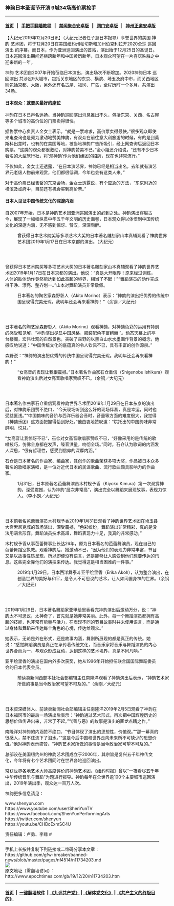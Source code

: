 ### 神韵日本圣诞节开演 9城34场高价票抢手
------------------------

#### [首页](https://github.com/gfw-breaker/banned-news/blob/master/README.md) &nbsp;&nbsp;|&nbsp;&nbsp; [手把手翻墙教程](https://github.com/gfw-breaker/guides/wiki) &nbsp;&nbsp;|&nbsp;&nbsp; [禁闻聚合安卓版](https://github.com/gfw-breaker/bn-android) &nbsp;&nbsp;|&nbsp;&nbsp; [网门安卓版](https://github.com/oGate2/oGate) &nbsp;&nbsp;|&nbsp;&nbsp; [神州正道安卓版](https://github.com/SzzdOgate/update) 



<div><p>
 【大纪元2019年12月20日讯】（大纪元记者任子慧日本报导）享誉世界的美国
 <ok href="http://www.epochtimes.com/gb/tag/%E7%A5%9E%E9%9F%B5.html">
  神韵
 </ok>
 艺术团，将于12月20日在美国纽约州帕切斯和加州伯克利拉开2020全球
 <ok href="http://www.epochtimes.com/gb/tag/%E5%B7%A1%E5%9B%9E%E6%BC%94%E5%87%BA.html">
  巡回演出
 </ok>
 的序幕。而日本，作为亚洲巡回演出的首站，演出始于12月25日的圣诞日。日本巡回演出期间还横跨新年和中国黄历新年，日本观众可望在一片喜庆殊胜之中迎来新的一年。
</p>
<p>
 <ok href="http://www.epochtimes.com/gb/tag/%E7%A5%9E%E9%9F%B5.html">
  神韵
 </ok>
 艺术团自2007年开始莅临日本演出，演出场次不断增加。2020神韵日本
 <ok href="http://www.epochtimes.com/gb/tag/%E5%B7%A1%E5%9B%9E%E6%BC%94%E5%87%BA.html">
  巡回演出
 </ok>
 共涉足9大城市，包括关东地区的东京、横滨、埼玉及府中市，而关西地区则包括京都、大阪，另外还有名古屋、福冈、广岛，全程历时一个多月，共演出34场。
</p>
<h4>
 <strong>
  日本观众：就要买最好的座位
 </strong>
</h4>
<p>
 神韵在日本已声名远扬。当神韵巡回演出消息推出不久，包括东京、关西、名古屋等多个城市的高价位的门票卖得很快。
</p>
<p>
 据售票中心负责人金女士表示，“就是一票难求，高价票卖得最快。”很多观众即使来电查询也是颇为激动地赞美神韵，有观众在前往意大利旅游的时候，有的是到莫斯科出差时，也有的在美国等地，被当地神韵广告所吸引，经上网查询后返回日本购票。“这类的观众都很激动，对神韵赞美不已。”金小姐还介绍说，“还有不少日本著名的大型旅行社，将‘观神韵’作为他们组团的招牌，现在也非常流行。”
</p>
<p>
 不仅如此，金女士还透露，“在日本演艺界，神韵已经是相当出名，去年就有演艺界元老级人物前来观赏，他们都很低调，今年也会有这类人来。”
</p>
<p>
 对于高价票已经售罄的东京会场，金女士透露说，有个应急的方法，“东京附近的横滨及或府中，目前还有机会买到高价票。”
</p>
<h4>
 <strong>
  日本人见证中国传统文化的深邃内涵
 </strong>
</h4>
<p>
 自2007年开始，日本是神韵艺术团亚洲巡回演出的必到之处。神韵演出穿越古今，展现了一幅幅纵贯中华五千年文明的历史画卷，日本观众得以体悟到中国传统文化的深邃内涵，无不感到惊讶、赞叹，深深陶醉。
</p>
<figure class="wp-caption aligncenter" style="width: 500px">
 <img alt="" class="" src="http://i.epochtimes.com/assets/uploads/2019/01/190117053954100615-600x400.jpg"/>
 <br/><figcaption class="wp-caption-text">
  曾获得日本艺术院奖等多项艺术大奖的日本著名雕刻家山本真辅观看了神韵世界艺术团2019年1月17日在日本京都的演出。（大纪元）
 </figcaption><br/>
</figure><br/>
<p>
 曾获得日本艺术院奖等多项艺术大奖的日本著名雕刻家山本真辅观看了神韵世界艺术团2019年1月17日在日本京都的演出。他说：“真是大开眼界！原来经过训练，人体的肢体动作竟然能达到如此高超的境界，相当了不起！”“舞蹈演员的动作完成得干净、漂亮、整齐划一。”山本对舞蹈演员非常敬佩。
</p>
<figure class="wp-caption aligncenter" id="attachment_10980649" style="width: 501px">
 <ok href="http://i.epochtimes.com/assets/uploads/2019/01/190116102737100615.jpg">
  <img alt="" class="wp-image-10980649" src="http://i.epochtimes.com/assets/uploads/2019/01/190116102737100615-600x389.jpg"/>
 </ok>
 <br/><figcaption class="wp-caption-text">
  日本著名的陶艺家森野彰人（Akito Morino）表示：“神韵的演出把优秀的传统中国呈现得完美无瑕。我明年还会再来看神韵！”（余钢／大纪元）
 </figcaption><br/>
</figure><br/>
<p>
 日本著名的陶艺家森野彰人（Akito Morino）观看神韵，对神韵色彩的运用有特别的感受和见解，“神韵演出尽显中国风格，服装配色丰富绚丽 ”。动态天幕上的亭台楼阁，宏伟壮观的自然景色，突破了森野的以黑白山水水墨画作背景的概念，他感叹地说道：“中国传统文化的底蕴真的令人钦佩不已，具有丰富的创作源泉。”
</p>
<p>
 森野说：“神韵的演出把优秀的传统中国呈现得完美无瑕。我明年还会再来看神韵！”
</p>
<figure class="wp-caption aligncenter" style="width: 501px">
 <img alt="" class="" src="http://i.epochtimes.com/assets/uploads/2019/01/190129034306100615.jpg"/>
 <br/><figcaption class="wp-caption-text">
  “女高音的表现让我很震撼。”日本著名作曲家石仓重信（Shigenobu Ishikura）观看神韵演出后对女高音歌唱家赞叹不已。（余钢／大纪元）
 </figcaption><br/>
</figure><br/>
<p>
 日本著名作曲家石仓重信观看神韵世界艺术团2019年1月29日在日本东京的演出后，对神韵乐团赞不绝口，“今天现场听到这么好的现场伴奏，真是幸运，同时也受益匪浅。”“中国韵味的音阶与西洋乐器合音时，音量等方面的难度很大，我觉得（神韵乐团）这方面把握得恰到好处。”他由衷地赞叹道：“烘托出的中国韵味非常鲜明、悦耳。”
</p>
<p>
 “女高音让我惊讶不已”，石仓对女高音歌唱家赞叹不已，“好像采用的是传统的歌唱技巧，仿佛全身都在发声，嗓音洪量，响彻全场。”同时，石仓认为歌词的内涵发人深思，“很有哲理性，感受到信仰的深厚内涵。”
</p>
<p>
 石仓是日本著名的作曲家、编曲家，其创作的歌曲荣获多项大奖，作品被日本众多著名的歌唱家演唱，是一位对近代日本的民谣歌曲、流行歌曲颇具影响力的作曲家。
</p>
<figure class="wp-caption aligncenter" style="width: 500px">
 <img alt="" class="" src="http://i.epochtimes.com/assets/uploads/2019/02/190131112045100615.jpg"/>
 <br/><figcaption class="wp-caption-text">
  1月31日，日本原著名芭蕾舞演员木村规予香（Kiyoko Kimura）第一次观赏神韵，深受震撼，认为神韵“层次非常高”，演出完全以舞蹈来展现故事，表现力惊人。（李小朗／大纪元）
 </figcaption><br/>
</figure><br/>
<p>
 日本前著名芭蕾舞演员木村规予香2019年1月31日观看了神韵世界艺术团在埼玉县大宫索尼克城的首场演出，深受震撼，“色彩缤纷，舞蹈演出非常精彩，真的是没法用语言形容。舞蹈演员技术高超，舞蹈表现力十足，我真的非常感动。”
</p>
<p>
 木村规予香从事芭蕾舞事业长达26年，原为日本著名的芭蕾舞演员，现在自己的芭蕾舞蹈室执教。观看神韵后，她激动不已，“因为他们的表现力非常丰富，节目又是以故事性质呈现，所以即便没有语言，还是能够让人感受到他们想要传达的讯息。这些完全靠他们的演技来传达。我觉得这是相当困难的一件事。”
</p>
<figure class="wp-caption aligncenter" style="width: 500px">
 <img alt="" class="" src="http://i.epochtimes.com/assets/uploads/2019/01/190129114750100615.jpg"/>
 <br/><figcaption class="wp-caption-text">
  2019年1月29日，日本西洋舞泰斗亚甲绘里香（Erika Akoh），认为整台演出，在创造世界的美好与和平，是令人不可思议的艺术，让人如同置身神的世界。（余钢／大纪元）
 </figcaption><br/>
</figure><br/>
<p>
 2019年1月29日，日本著名舞蹈家亚甲绘里香看完神韵演出后激动万分，说：“神韵太不可思议，太神奇了，首先就是她非常美丽。此外，每一个舞蹈演员都拥有高超的技能，也非常有能量与活力，在表现不同的节目故事时并未使用语言，而是通过身体和舞蹈来传达每个角色的心境，传达给观众。”
</p>
<p>
 她表示，无论是外在形式，还是故事内涵，舞剧所展现的都是真正的传统。她说：“感觉舞蹈演员是真正在承传着传统文化，而音乐家将音乐与舞蹈演员的内心世界合而为一，与观众形成互动，达到这样的艺术境界，真是不同凡响。”
</p>
<p>
 亚甲绘里香的演出在国内外多次获奖，她从1996年开始担任联合国国际舞蹈委员会的日本代表会员。
</p>
<figure class="wp-caption aligncenter" style="width: 499px">
 <img alt="" class="" src="http://i.epochtimes.com/assets/uploads/2019/02/190205072416100615.jpg"/>
 <br/><figcaption class="wp-caption-text">
  前读卖新闻西部本社社会部编辑主任南隆洋观看了神韵演出后表示，“神韵艺术家所做的事是当今政治家可望不可及的。”（余刚／大纪元）
 </figcaption><br/>
</figure><br/>
<p>
 日本资深媒体人、前读卖新闻社会部编辑主任南隆洋2019年2月5日观看了神韵在日本福冈市的最后一场演出后表示：“神韵通过艺术形式，再次把中国辉煌历史的思想价值传递出来，非常了不起。”“《善与恶》的故事是演出的画龙点睛之作。”
</p>
<p>
 南隆洋对神韵的内涵赞不绝口，“节目体现了演出的思想性，价值观。”“那一幕真的很感人，禁不住流下了泪水。”“这是今后中国和世界走向未来所不可缺少的思想价值。”他对神韵表示盛赞，“神韵艺术家所做的事情是当今政治家可望不可及的。”
</p>
<p>
 总部设在美国纽约州的神韵艺术团成立于2006年，其宗旨是复兴五千年神传文化，今年将有七个艺术团同时在世界各地巡回演出。
</p>
<p>
 常获世界各地艺术大师高度评价的神韵艺术团，《纽约时报》曾以“一夜看尽五千年中华传统音乐与舞蹈”为题进行报导。神韵每年在全世界逾100个主要城市巡回演出，2019年演出季，观众达一百万人次。
</p>
<p>
 神韵更多信息请见：
</p>
<div>
 <ok href="http://shenyun.com/" rel="noopener noreferrer" target="_blank">
  www.shenyun.com
 </ok>
</div>
<div>
 <ok href="https://www.youtube.com/user/ShenYunTV" rel="noopener noreferrer" target="_blank">
  https://www.youtube.com/user/ShenYunTV
 </ok>
</div>
<div>
 <ok href="https://www.facebook.com/ShenYunPerformingArts/" rel="noopener noreferrer" target="_blank">
  https://www.facebook.com/ShenYunPerformingArts
 </ok>
</div>
<div>
 <ok href="https://twitter.com/shenyun" rel="noopener noreferrer" target="_blank">
  https://twitter.com/shenyun
 </ok>
</div>
<div>
 <ok href="https://youtu.be/CHBoExmSC4U" rel="noopener noreferrer" target="_blank">
  https://youtu.be/CHBoExmSC4U
 </ok>
</div>
<p>
 责任编辑：卢勇、李缘 #
</p>
</div>
<hr/>
手机上长按并复制下列链接或二维码分享本文章：<br/>
https://github.com/gfw-breaker/banned-news/blob/master/pages/nf4514/n11734203.md <br/>
<a href='https://github.com/gfw-breaker/banned-news/blob/master/pages/nf4514/n11734203.md'><img src='https://github.com/gfw-breaker/banned-news/blob/master/pages/nf4514/n11734203.md.png'/></a> <br/>
原文地址（需翻墙访问）：http://www.epochtimes.com/gb/19/12/20/n11734203.htm


------------------------
#### [首页](https://github.com/gfw-breaker/banned-news/blob/master/README.md) &nbsp;|&nbsp; [一键翻墙软件](https://github.com/gfw-breaker/nogfw/blob/master/README.md) &nbsp;| [《九评共产党》](https://github.com/gfw-breaker/9ping.md/blob/master/README.md#九评之一评共产党是什么) | [《解体党文化》](https://github.com/gfw-breaker/jtdwh.md/blob/master/README.md) | [《共产主义的终极目的》](https://github.com/gfw-breaker/gczydzjmd.md/blob/master/README.md)


<img src='http://gfw-breaker.win/banned-news/pages/nf4514/n11734203.md' width='0px' height='0px'/>